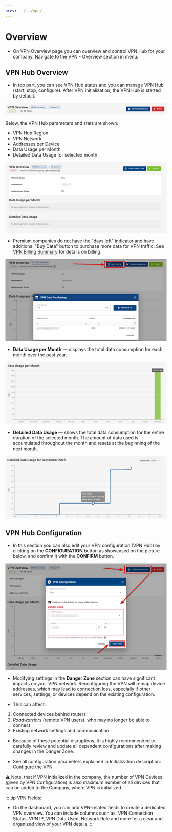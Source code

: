 ```yaml
---
prev: ../../vpn/
---
```


# Overview

- On VPN Overview page you can overview and control VPN Hub for your company. Navigate to the VPN - Overview section in menu.

## VPN Hub Overview

- In top part, you can see VPN Hub status and you can manage VPN Hub (start, stop, configure). After VPN initialization, the VPN Hub is started by default.

![VPN Overview](../../images/vpn/vpn_overview_running.png)

Below, the VPN Hub parameters and stats are shown:

- VPN Hub Region
- VPN Network
- Addresses per Device
- Data Usage per Month
- Detailed Data Usage for selected month

![VPN Overview](../../images/vpn/vpn_overview_stopped.png)

- Premium companies do not have the "days left" indicator and have additional "Buy Data" button to purchase more data for VPN traffic. See [VPN Billing Summary](../../companies/billing/#vpn-billing-summary) for details on billing.

![VPN Overview](../../images/vpn/vpn_purchase_data.png)

- **Data Usage per Month** — displays the total data consumption for each month over the past year.  

![VPN Overview](../../images/vpn/data-usage-month.png)

- **Detailed Data Usage** — shows the total data consumption for the entire duration of the selected month. The amount of data used is accumulated throughout the month and resets at the beginning of the next month. 

![VPN Overview](../../images/vpn/detailed-data-usage-month.png)

## VPN Hub Configuration

- In this section you can also edit your VPN configuration (VPN Hub) by clicking on the **CONFIGURATION** button as showcased on the picture below, and confirm it with the **CONFIRM** button.

![VPN Overview](../../images/vpn/vpn_overview_config.png)

- Modifying settings in the **Danger Zone** section can have significant impacts on your VPN network. Reconfiguring the VPN will remap device addresses, which may lead to connection loss, especially if other services, settings, or devices depend on the existing configuration.

- This can affect:

1. Connected devices behind routers
2. _Roadwarriors_ (remote VPN users), who may no longer be able to connect
3. Existing network settings and communication

- Because of these potential disruptions, it is highly recommended to carefully review and update all dependent configurations after making changes in the Danger Zone.

- See all configuration parameters explained in Initialization description: [Configure the VPN](../../vpn/#_2-configure-the-vpn)

⚠️ Note, that if VPN initialized in the company, the number of VPN Devices (given by VPN Configuration) is also maximum number of all devices that can be added to the Company, where VPN is initialized.

::: tip VPN Fields:

- On the dashboard, you can add VPN-related fields to create a dedicated VPN overview. You can include columns such as, VPN Connection Status, VPN IP, VPN Data Used, Network Role and more for a clear and organized view of your VPN details.
  :::
